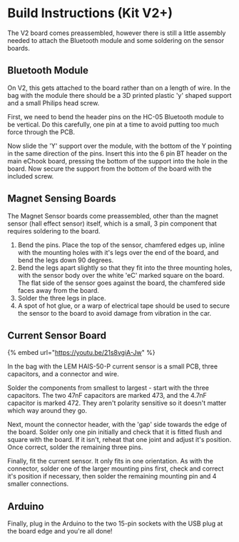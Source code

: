 # Build Instructions (Kit V2+)

The V2 board comes preassembled, however there is still a little assembly needed to attach the Bluetooth module and some soldering on the sensor boards.

## Bluetooth Module

On V2, this gets attached to the board rather than on a length of wire. In the bag with the module there should be a 3D printed plastic 'y' shaped support and a small Philips head screw.

First, we need to bend the header pins on the HC-05 Bluetooth module to be vertical. Do this carefully, one pin at a time to avoid putting too much force through the PCB.

Now slide the 'Y' support over the module, with the bottom of the Y pointing in the same direction of the pins. Insert this into the 6 pin BT header on the main eChook board, pressing the bottom of the support into the hole in the board. Now secure the support from the bottom of the board with the included screw.

## Magnet Sensing Boards

The Magnet Sensor boards come preassembled, other than the magnet sensor (hall effect sensor) itself, which is a small, 3 pin component that requires soldering to the board.

1. Bend the pins. Place the top of the sensor, chamfered edges up, inline with the mounting holes with it's legs over the end of the board, and bend the legs down 90 degrees.
2. Bend the legs apart slightly so that they fit into the three mounting holes, with the sensor body over the white 'eC' marked square on the board. The flat side of the sensor goes against the board, the chamfered side faces away from the board.
3. Solder the three legs in place.
4. A spot of hot glue, or a warp of electrical tape should be used to secure the sensor to the board to avoid damage from vibration in the car.

## Current Sensor Board

{% embed url="https://youtu.be/21s8vgiA-Jw" %}

In the bag with the LEM HAIS-50-P current sensor is a small PCB, three capacitors, and a connector and wire.&#x20;

Solder the components from smallest to largest - start with the three capacitors. The two 47nF capacitors are marked 473, and the 4.7nF capacitor is marked 472. They aren't polarity sensitive so it doesn't matter which way around they go.

Next, mount the connector header, with the 'gap' side towards the edge of the board. Solder only one pin initially and check that it is fitted flush and square with the board. If it isn't, reheat that one joint and adjust it's position. Once correct, solder the remaining three pins.

Finally, fit the current sensor. It only fits in one orientation. As with the connector, solder one of the larger mounting pins first, check and correct it's position if necessary, then solder the remaining mounting pin and 4 smaller connections.

## Arduino

Finally, plug in the Arduino to the two 15-pin sockets with the USB plug at the board edge and you're all done!
